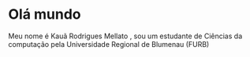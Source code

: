 <h1> Olá mundo </h1>

Meu nome é Kauã Rodrigues Mellato , sou um estudante de Ciências da computação pela Universidade Regional de Blumenau (FURB) 

